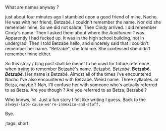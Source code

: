 What are names anyway ?

just about four minutes ago I stumbled upon a good friend of mine, Nacho. He was with her friend, Betzabé. I couldn't remember the name. Nor did she remember mine. So we did not salute. Then Cindy arrived. I did remember Cindy's name. Then I asked them about where the *Auditorium 1* was. Apparently I had fucked up. It was in the high school building, not in undergrad. Then I told Betzabe hello, and sincerely said that I couldn't remember her name. "Betzabé", she told me. She confessed she didn't remember mine either.

So this story / blog post shall be meant to be used for future reference when trying to remember Betzabè's name. Betzabé. *Betzabé*. **Betzabé**. ***Betzabé***. Her name is Betzabé. Almost all of the times I've encountered Nacho I've also encountered with Betzabé. Weird name. Three syllables. or Betza, maybe ? Nah, I'll confuse her with someone who's actually referred to as Betza. Are you though ? Are you referred to as Betza, Betzabé ?

Who knows, lol. Just a fun story I felt like writing I guess. Back to the
`always-late-cause-we're-inmexico-and-stuff.`

Bye.

;tags: short